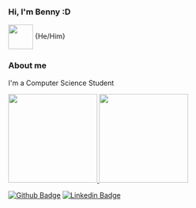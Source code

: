 ### Hi, I'm Benny :D 
<img align="center" src="https://media.giphy.com/media/qGVxkRAULoPqU/giphy.gif" width="50" height="50">
{He/Him}

### About me
I'm a Computer Science Student

<a href="https://github.com/bbrecht02">
  <img height="180em" src="https://github-readme-stats-eight-theta.vercel.app/api?username=bbrecht02&show_icons=true&theme=dracula&include_all_commits=true&count_private=true"/>
  <img height="180em" src="https://github-readme-stats-eight-theta.vercel.app/api/top-langs/?username=bbrecht02&layout=compact&langs_count=8&theme=dracula"/>
<div>

[![Github Badge](https://img.shields.io/badge/-Github-000?style=flat-square&logo=Github&logoColor=white&link=https://github.com/bbrecht02)](https://github.com/bbrecht02)
[![Linkedin Badge](https://img.shields.io/badge/-LinkedIn-blue?style=flat-square&logo=Linkedin&logoColor=white&link=https://www.linkedin.com/in/bennyson-brecht/)](https://www.linkedin.com/in/bennyson-brecht/)
